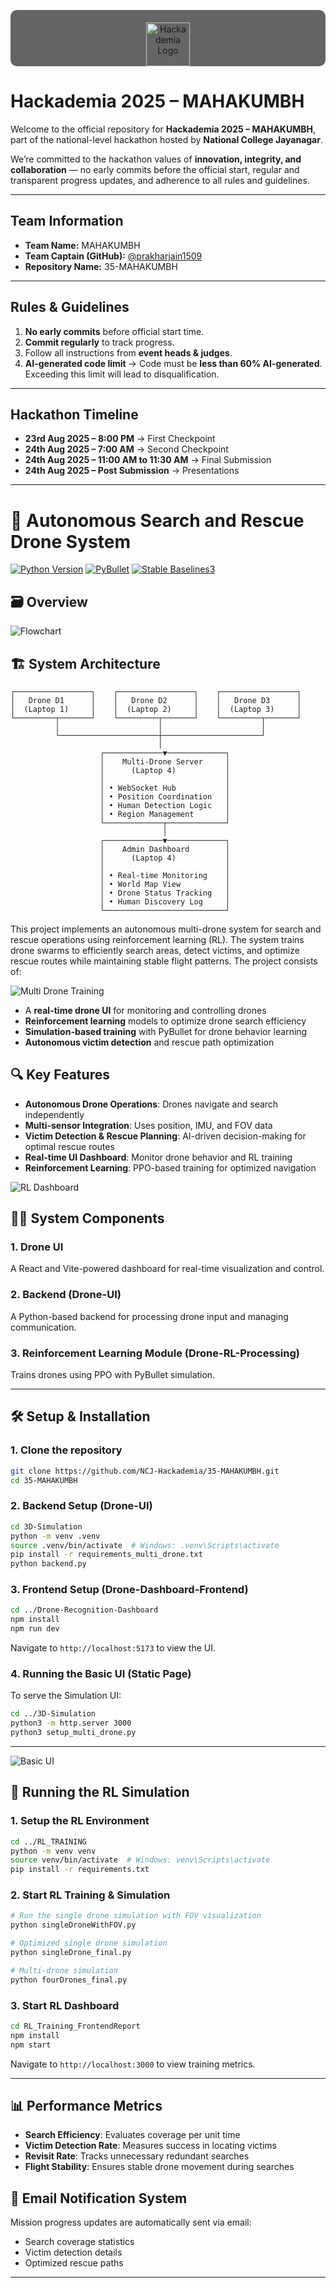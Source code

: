 <p align="center" style="background: rgba(0,0,0,0.6); border-radius: 10px; padding: 20px; padding-bottom: 0;">
  <img 
    src="https://github.com/NCJ-Hackademia/Assets/blob/main/Hackademia-Logo%20(1).png?raw=true" 
    alt="Hackademia Logo" 
    height="70"
  >
</p>

# Hackademia 2025 – MAHAKUMBH

Welcome to the official repository for **Hackademia 2025 – MAHAKUMBH**, part of the national-level hackathon hosted by **National College Jayanagar**.  

We’re committed to the hackathon values of **innovation, integrity, and collaboration** — no early commits before the official start, regular and transparent progress updates, and adherence to all rules and guidelines.  

---

## **Team Information**
- **Team Name:** MAHAKUMBH  
- **Team Captain (GitHub):** [@prakharjain1509](https://github.com/prakharjain1509)  
- **Repository Name:** 35-MAHAKUMBH  

---

## **Rules & Guidelines**
1. **No early commits** before official start time.  
2. **Commit regularly** to track progress.  
3. Follow all instructions from **event heads & judges**.  
4. **AI-generated code limit** → Code must be **less than 60% AI-generated**. Exceeding this limit will lead to disqualification.  

---

## **Hackathon Timeline**
- **23rd Aug 2025 – 8:00 PM** → First Checkpoint  
- **24th Aug 2025 – 7:00 AM** → Second Checkpoint  
- **24th Aug 2025 – 11:00 AM to 11:30 AM** → Final Submission  
- **24th Aug 2025 – Post Submission** → Presentations  

---

# 🛁 Autonomous Search and Rescue Drone System

[![Python Version](https://img.shields.io/badge/python-3.8%2B-blue)](https://www.python.org/downloads/)
[![PyBullet](https://img.shields.io/badge/simulation-PyBullet-red)](https://pybullet.org)
[![Stable Baselines3](https://img.shields.io/badge/RL-StableBaselines3-orange)](https://stable-baselines3.readthedocs.io/)

## 🗃️ Overview

![Flowchart](https://github.com/NCJ-Hackademia/35-MAHAKUMBH/blob/main/RL_TRAINING/assets/flowchart.jpeg)

## 🏗️ System Architecture

```
┌─────────────────┐    ┌─────────────────┐    ┌─────────────────┐
│   Drone D1      │    │   Drone D2      │    │   Drone D3      │
│  (Laptop 1)     │    │  (Laptop 2)     │    │  (Laptop 3)     │
└─────────┬───────┘    └─────────┬───────┘    └─────────┬───────┘
          │                      │                      │
          └──────────────────────┼──────────────────────┘
                                 │
                    ┌─────────────▼─────────────┐
                    │    Multi-Drone Server     │
                    │      (Laptop 4)           │
                    │                           │
                    │ • WebSocket Hub           │
                    │ • Position Coordination   │
                    │ • Human Detection Logic   │
                    │ • Region Management       │
                    └─────────────┬─────────────┘
                                  │
                    ┌─────────────▼─────────────┐
                    │    Admin Dashboard        │
                    │      (Laptop 4)           │
                    │                           │
                    │ • Real-time Monitoring    │
                    │ • World Map View          │
                    │ • Drone Status Tracking   │
                    │ • Human Discovery Log     │
                    └───────────────────────────┘
```

This project implements an autonomous multi-drone system for search and rescue operations using reinforcement learning (RL). The system trains drone swarms to efficiently search areas, detect victims, and optimize rescue routes while maintaining stable flight patterns. The project consists of:

![Multi Drone Training](https://github.com/NCJ-Hackademia/35-MAHAKUMBH/blob/main/RL_TRAINING/assets/multi.png)

- A **real-time drone UI** for monitoring and controlling drones
- **Reinforcement learning** models to optimize drone search efficiency
- **Simulation-based training** with PyBullet for drone behavior learning
- **Autonomous victim detection** and rescue path optimization

## 🔍 Key Features

- **Autonomous Drone Operations**: Drones navigate and search independently
- **Multi-sensor Integration**: Uses position, IMU, and FOV data
- **Victim Detection & Rescue Planning**: AI-driven decision-making for optimal rescue routes
- **Real-time UI Dashboard**: Monitor drone behavior and RL training
- **Reinforcement Learning**: PPO-based training for optimized navigation

![RL Dashboard](https://github.com/NCJ-Hackademia/35-MAHAKUMBH/blob/main/RL_TRAINING/assets/frontend.png)

## 👩‍💻 System Components

### 1. **Drone UI**
A React and Vite-powered dashboard for real-time visualization and control.

### 2. **Backend (Drone-UI)**
A Python-based backend for processing drone input and managing communication.

### 3. **Reinforcement Learning Module (Drone-RL-Processing)**
Trains drones using PPO with PyBullet simulation.

---

## 🛠️ Setup & Installation

### 1. Clone the repository
```bash
git clone https://github.com/NCJ-Hackademia/35-MAHAKUMBH.git
cd 35-MAHAKUMBH
```

### 2. Backend Setup (Drone-UI)
```bash
cd 3D-Simulation
python -m venv .venv
source .venv/bin/activate  # Windows: .venv\Scripts\activate
pip install -r requirements_multi_drone.txt
python backend.py
```

### 3. Frontend Setup (Drone-Dashboard-Frontend)
```bash
cd ../Drone-Recognition-Dashboard
npm install
npm run dev
```
Navigate to `http://localhost:5173` to view the UI.

### 4. Running the Basic UI (Static Page)
To serve the Simulation UI:
```bash
cd ../3D-Simulation
python3 -m http.server 3000
python3 setup_multi_drone.py
```

---
![Basic UI](https://github.com/NCJ-Hackademia/35-MAHAKUMBH/blob/main/RL_TRAINING/assets/frontend_drone.png)

## 🚀 Running the RL Simulation

### 1. Setup the RL Environment
```bash
cd ../RL_TRAINING
python -m venv venv
source venv/bin/activate  # Windows: venv\Scripts\activate
pip install -r requirements.txt
```

### 2. Start RL Training & Simulation
```bash
# Run the single drone simulation with FOV visualization
python singleDroneWithFOV.py

# Optimized single drone simulation
python singleDrone_final.py

# Multi-drone simulation
python fourDrones_final.py
```

### 3. Start RL Dashboard
```bash
cd RL_Training_FrontendReport
npm install
npm start
```
Navigate to `http://localhost:3000` to view training metrics.

---

## 📊 Performance Metrics

- **Search Efficiency**: Evaluates coverage per unit time
- **Victim Detection Rate**: Measures success in locating victims
- **Revisit Rate**: Tracks unnecessary redundant searches
- **Flight Stability**: Ensures stable drone movement during searches

## 💌 Email Notification System

Mission progress updates are automatically sent via email:
- Search coverage statistics
- Victim detection details
- Optimized rescue paths

---






